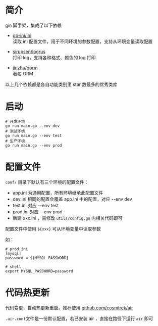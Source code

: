 # 简介
gin 脚手架，集成了以下依赖

-  [go-ini/ini](github.com/go-ini/ini)  
    读取 ini 配置文件，用于不同环境的参数配置，支持从环境变量读取配置
    
-  [sirupsen/logrus](github.com/sirupsen/logrus)  
    打印 log，支持各种格式、颜色的 log 打印
    
-  [jinzhu/gorm](github.com/jinzhu/gorm)    
    著名 ORM
    
以上几个依赖都是各自功能类别里 star 数最多的优秀类库

# 启动
```shell
# 开发环境
go run main.go --env dev
# 测试环境
go run main.go --env test
# 生产环境
go run main.go --env prod
```

# 配置文件
`conf/` 目录下默认有三个环境的配置文件：

- app.ini 为通用配置，所有环境继承此配置文件
- dev.ini 相同的配置会覆盖 app.ini 中的配置，对应 --env dev 
- test.ini 对应 --env test
- prod.ini 对应 --env prod
- 新建 xxx.ini ，需修改 `utils/config.go` 内相关代码即可

配置文件中使用 `${xxx}` 可从环境变量中读取参数

如：
```
# prod.ini
[mysql]
password = ${MYSQL_PASSWORD}

# shell
export MYSQL_PASSWORD=password
``` 

# 代码热更新
代码变更，自动热更新重启。推荐使用 [github.com/cosmtrek/air]([github.com/cosmtrek/air)

`.air.conf`文件是一份默认配置，若已安装 air ，直接在路径下运行 `air` 即可


